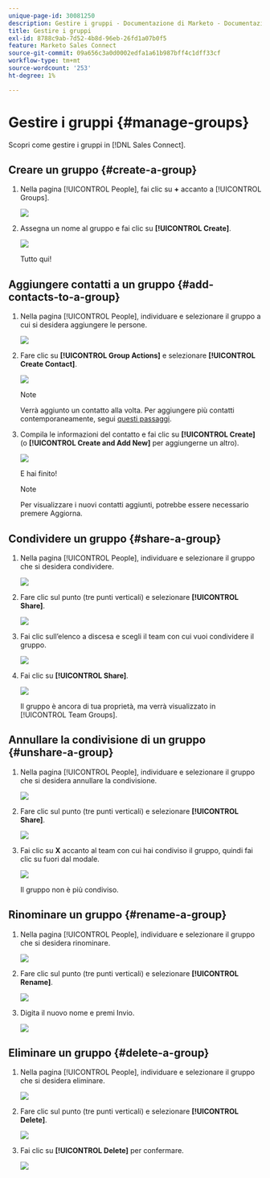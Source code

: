 ```yaml
---
unique-page-id: 30081250
description: Gestire i gruppi - Documentazione di Marketo - Documentazione del prodotto
title: Gestire i gruppi
exl-id: 8788c9ab-7d52-4b8d-96eb-26fd1a07b0f5
feature: Marketo Sales Connect
source-git-commit: 09a656c3a0d0002edfa1a61b987bff4c1dff33cf
workflow-type: tm+mt
source-wordcount: '253'
ht-degree: 1%

---
```


# Gestire i gruppi {#manage-groups}

Scopri come gestire i gruppi in [!DNL Sales Connect].

## Creare un gruppo {#create-a-group}

1. Nella pagina [!UICONTROL People], fai clic su **+** accanto a [!UICONTROL Groups].

   ![](assets/one-4.png)

1. Assegna un nome al gruppo e fai clic su **[!UICONTROL Create]**.

   ![](assets/two-3.png)

   Tutto qui!

## Aggiungere contatti a un gruppo {#add-contacts-to-a-group}

1. Nella pagina [!UICONTROL People], individuare e selezionare il gruppo a cui si desidera aggiungere le persone.

   ![](assets/three-3.png)

1. Fare clic su **[!UICONTROL Group Actions]** e selezionare **[!UICONTROL Create Contact]**.

   ![](assets/four-3.png)

   >[!NOTE]
   >
   >Verrà aggiunto un contatto alla volta. Per aggiungere più contatti contemporaneamente, segui [questi passaggi](/help/marketo/product-docs/marketo-sales-connect/people/managing-contacts/import-contacts-via-csv.md).

1. Compila le informazioni del contatto e fai clic su **[!UICONTROL Create]** (o **[!UICONTROL Create and Add New]** per aggiungerne un altro).

   ![](assets/five-3.png)

   E hai finito!

   >[!NOTE]
   >
   >Per visualizzare i nuovi contatti aggiunti, potrebbe essere necessario premere Aggiorna.

## Condividere un gruppo {#share-a-group}

1. Nella pagina [!UICONTROL People], individuare e selezionare il gruppo che si desidera condividere.

   ![](assets/six.png)

1. Fare clic sul punto (tre punti verticali) e selezionare **[!UICONTROL Share]**.

   ![](assets/seven.png)

1. Fai clic sull’elenco a discesa e scegli il team con cui vuoi condividere il gruppo.

   ![](assets/eight.png)

1. Fai clic su **[!UICONTROL Share]**.

   ![](assets/nine.png)

   Il gruppo è ancora di tua proprietà, ma verrà visualizzato in [!UICONTROL Team Groups].

## Annullare la condivisione di un gruppo {#unshare-a-group}

1. Nella pagina [!UICONTROL People], individuare e selezionare il gruppo che si desidera annullare la condivisione.

   ![](assets/ten.png)

1. Fare clic sul punto (tre punti verticali) e selezionare **[!UICONTROL Share]**.

   ![](assets/eleven.png)

1. Fai clic su **X** accanto al team con cui hai condiviso il gruppo, quindi fai clic su fuori dal modale.

   ![](assets/twelve.png)

   Il gruppo non è più condiviso.

## Rinominare un gruppo {#rename-a-group}

1. Nella pagina [!UICONTROL People], individuare e selezionare il gruppo che si desidera rinominare.

   ![](assets/six.png)

1. Fare clic sul punto (tre punti verticali) e selezionare **[!UICONTROL Rename]**.

   ![](assets/thirteen.png)

1. Digita il nuovo nome e premi Invio.

   ![](assets/fourteen.png)

## Eliminare un gruppo {#delete-a-group}

1. Nella pagina [!UICONTROL People], individuare e selezionare il gruppo che si desidera eliminare.

   ![](assets/fifteen.png)

1. Fare clic sul punto (tre punti verticali) e selezionare **[!UICONTROL Delete]**.

   ![](assets/sixteen.png)

1. Fai clic su **[!UICONTROL Delete]** per confermare.

   ![](assets/seventeen.png)
